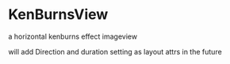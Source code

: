 # KenBurnsView

a horizontal kenburns effect imageview

will add Direction and duration setting as layout attrs in the future
